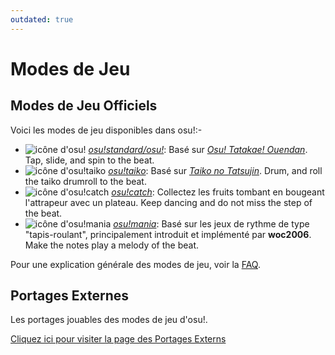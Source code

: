 ```yaml
---
outdated: true
---
```

<!-- wiki -->
[FAQ wikilink]: /wiki/FAQ/ "FAQ"
[osu! wikilink]: ./osu!/ "osu!"
[osu!taiko wikilink]: ./osu!taiko/ "osu!taiko"
[osu!catch wikilink]: ./osu!catch/ "osu!catch"
[osu!mania wikilink]: ./osu!mania/ "osu!mania"
[External Ports wikilink]: ./External_Ports "Portages Externes"

<!-- external -->
[ouendan wikipedia]: https://fr.wikipedia.org/wiki/Osu!_Tatakae!_%C5%8Cendan "Page Wikipedia pour Osu! Tatakae! Ouendan"
[Taiko no Tatsujin wikipedia]: https://fr.wikipedia.org/wiki/Taiko_no_Tatsujin "Page Wikipedia pour Taiko no Tatsujin"

<!-- shared image -->
[osu! icon link]: /wiki/shared/mode/osu.png "icône d'osu!"
[osu!taiko icon link]: /wiki/shared/mode/taiko.png "icône d'osu!taiko"
[osu!catch icon link]: /wiki/shared/mode/catch.png "icône d'osu!catch"
[osu!mania icon link]: /wiki/shared/mode/mania.png "icône d'osu!mania"

# Modes de Jeu

## Modes de Jeu Officiels

Voici les modes de jeu disponibles dans osu!:-

- ![icône d'osu!][osu! icon link] _[osu!standard/osu!][osu! wikilink]_:
  Basé sur _[Osu! Tatakae! Ouendan][ouendan wikipedia]_.
  Tap, slide, and spin to the beat.
- ![icône d'osu!taiko][osu!taiko icon link] _[osu!taiko][osu!taiko wikilink]_:
  Basé sur _[Taiko no Tatsujin][Taiko no Tatsujin wikipedia]_.
  Drum, and roll the taiko drumroll to the beat.
- ![icône d'osu!catch][osu!catch icon link] _[osu!catch][osu!catch wikilink]_:
  Collectez les fruits tombant en bougeant l'attrapeur avec un plateau.
  Keep dancing and do not miss the step of the beat.
- ![icône d'osu!mania][osu!mania icon link] _[osu!mania][osu!mania wikilink]_:
  Basé sur les jeux de rythme de type "tapis-roulant", principalement introduit et implémenté par **woc2006**.
  Make the notes play a melody of the beat.

Pour une explication générale des modes de jeu, voir la [FAQ][FAQ wikilink].

## Portages Externes

Les portages jouables des modes de jeu d'osu!.

[Cliquez ici pour visiter la page des Portages Externs][External Ports wikilink]

